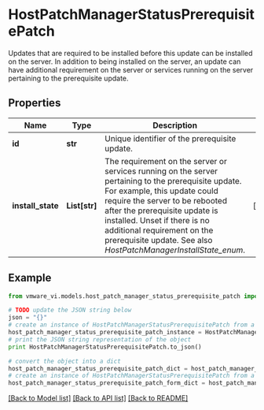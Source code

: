 # HostPatchManagerStatusPrerequisitePatch

Updates that are required to be installed before this update can be installed on the server.  In addition to being installed on the server, an update can have additional requirement on the server or services running on the server pertaining to the prerequisite update. 

## Properties
Name | Type | Description | Notes
------------ | ------------- | ------------- | -------------
**id** | **str** | Unique identifier of the prerequisite update.  | 
**install_state** | **List[str]** | The requirement on the server or services running on the server pertaining to the prerequisite update.  For example, this update could require the server to be rebooted after the prerequisite update is installed. Unset if there is no additional requirement on the prerequisite update.  See also *HostPatchManagerInstallState_enum*.  | [optional] 

## Example

```python
from vmware_vi.models.host_patch_manager_status_prerequisite_patch import HostPatchManagerStatusPrerequisitePatch

# TODO update the JSON string below
json = "{}"
# create an instance of HostPatchManagerStatusPrerequisitePatch from a JSON string
host_patch_manager_status_prerequisite_patch_instance = HostPatchManagerStatusPrerequisitePatch.from_json(json)
# print the JSON string representation of the object
print HostPatchManagerStatusPrerequisitePatch.to_json()

# convert the object into a dict
host_patch_manager_status_prerequisite_patch_dict = host_patch_manager_status_prerequisite_patch_instance.to_dict()
# create an instance of HostPatchManagerStatusPrerequisitePatch from a dict
host_patch_manager_status_prerequisite_patch_form_dict = host_patch_manager_status_prerequisite_patch.from_dict(host_patch_manager_status_prerequisite_patch_dict)
```
[[Back to Model list]](../README.md#documentation-for-models) [[Back to API list]](../README.md#documentation-for-api-endpoints) [[Back to README]](../README.md)


